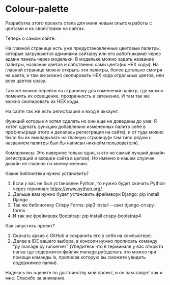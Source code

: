 # Colour-palette

Разработка этого проекта стала для меня новым опытом работы с цветами и их свойствами на сайтах.


Теперь о самом сайте:

На главной странице есть уже предустановленные цветовые палитры, которые загружаются админами сайта(ну или его работниками) через админ панель через модельки. В модельке можно задать название палитры, название цветов и собственно сами цвета(их HEX коды). На главной странице можно открыть эти палитры, более детально смотря на цвета, и там же можно скопировать HEX кода отдельных цветов, или всех цветов сразу.

Там же можно перейти на страничку для изменений палитр, где можно поменять их освещение, прозрачность и затенение. И там так же можно скопировать их HEX коды.

На сайте так же есть регистрация и вход в аккаунт.


Функций которые я хотел сделать но они еще не доведены до ума:
Я хотел сделать функцию добавлению измененных палитр себе в профиль(ради этого и делалась регистрация на сайте), и от туда можно было бы их выкладывать на главную страницу(и там типо рядом с названием палитры был бы написан никнейм пользователя).


Компромисы: 
Это наверное только одно, и это не самый лучший дизайн регистраций и входа(и сайта в целом). Но именно в нашем слуачае дизайн не главное по моему мнению.

Какие библиотеки нужно установить?
1) Если у вас не был установлен Python, то нужно будет скачать Python через терминал: https://www.python.org/
2) Дальше вам нужно будет установить фреймворк Django: pip install Django
3) Так же библиотеку Crispy Forms: pip3 install --user django-crispy-forms
4) И так же фреймворк Bootstrap: pip install crispy-bootstrap4

Как запустить проект?
1) Скачать архив с GitHub и сохранить его у себя на компьютере.
2) Далее в IDE вашего выбора, в консоли нужно прописать команду "py manage.py runserver" (Убедитесь что в терминале у вас открыта папка где содержится файлик manage.py(сделать это можно при помощи команды ls, прописав которую вы сможете увидеть содержимое папки).


Надеюсь вы оцените по достоинству мой проект, и он вам зайдет как и мне. Спасибо за внимание.
